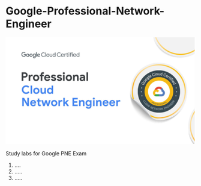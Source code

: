 # Google-Professional-Network-Engineer


![img](pne.png)


Study labs for Google PNE Exam


1. ....
2. .....
3. .....